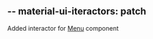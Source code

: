 --
material-ui-iteractors: patch
--
Added interactor for [Menu](https://material-ui.com/components/menus/) component
